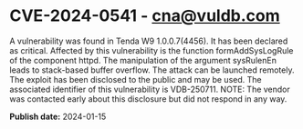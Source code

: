 # CVE-2024-0541 - cna@vuldb.com

A vulnerability was found in Tenda W9 1.0.0.7(4456). It has been declared as critical. Affected by this vulnerability is the function formAddSysLogRule of the component httpd. The manipulation of the argument sysRulenEn leads to stack-based buffer overflow. The attack can be launched remotely. The exploit has been disclosed to the public and may be used. The associated identifier of this vulnerability is VDB-250711. NOTE: The vendor was contacted early about this disclosure but did not respond in any way.

**Publish date:** 2024-01-15
